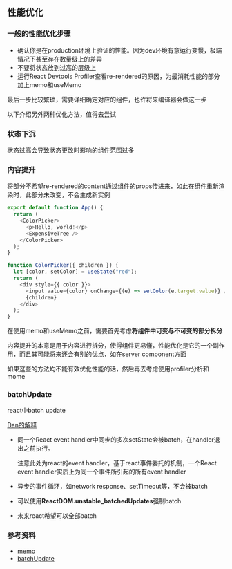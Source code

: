 ## 性能优化

### 一般的性能优化步骤

* 确认你是在production环境上验证的性能。因为dev环境有意运行变慢，极端情况下甚至存在数量级上的差异
* 不要将状态放到过高的层级上
* 运行React Devtools Profiler查看re-rendered的原因，为最消耗性能的部分加上memo和useMemo

最后一步比较繁琐，需要详细确定对应的组件，也许将来编译器会做这一步

以下介绍另外两种优化方法，值得去尝试

### 状态下沉

状态过高会导致状态更改时影响的组件范围过多

### 内容提升

将部分不希望re-rendered的content通过组件的props传进来，如此在组件重新渲染时，此部分未改变，不会生成新实例

```javascript
export default function App() {
  return (
    <ColorPicker>
      <p>Hello, world!</p>
      <ExpensiveTree />
    </ColorPicker>
  );
}

function ColorPicker({ children }) {
  let [color, setColor] = useState("red");
  return (
    <div style={{ color }}>
      <input value={color} onChange={(e) => setColor(e.target.value)} />
      {children}
    </div>
  );
}
```

在使用memo和useMemo之前，需要首先考虑**将组件中可变与不可变的部分拆分**

内容提升的本意是用于内容进行拆分，使得组件更易懂，性能优化是它的一个副作用，而且其可能将来还会有别的优点，如在server component方面

如果这些的方法均不能有效优化性能的话，然后再去考虑使用profiler分析和mome

### batchUpdate

react中batch update

[Dan的解释](https://github.com/facebook/react/issues/10231)
* 同一个React event handler中同步的多次setState会被batch，在handler退出之前执行。
    
    注意此处为react的event handler，基于react事件委托的机制，一个React event handler实质上为同一个事件所引起的所有event handler

* 异步的事件循环，如network response、setTimeout等，不会被batch
* 可以使用**ReactDOM.unstable_batchedUpdates**强制batch
* 未来react希望可以全部batch



### 参考资料

* [memo](https://overreacted.io/before-you-memo/)
* [batchUpdate](https://overreacted.io/react-as-a-ui-runtime/#batching)